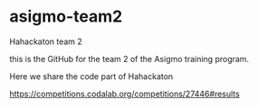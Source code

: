 # asigmo-team2
 Hahackaton team 2
 
 this is the GitHub for the team 2 of the Asigmo training program.
 
 Here we share the code part of Hahackaton

https://competitions.codalab.org/competitions/27446#results
